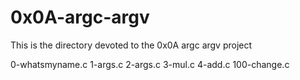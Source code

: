 # 0x0A-argc-argv
This is the directory devoted to the 0x0A argc argv project

0-whatsmyname.c
1-args.c
2-args.c
3-mul.c
4-add.c
100-change.c
